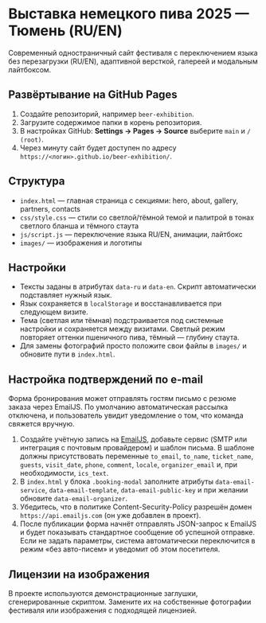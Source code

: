 # Выставка немецкого пива 2025 — Тюмень (RU/EN)

Современный одностраничный сайт фестиваля с переключением языка без перезагрузки (RU/EN), адаптивной версткой, галереей и модальным лайтбоксом.

## Развёртывание на GitHub Pages
1. Создайте репозиторий, например `beer-exhibition`.
2. Загрузите содержимое папки в корень репозитория.
3. В настройках GitHub: **Settings → Pages → Source** выберите `main` и `/ (root)`.
4. Через минуту сайт будет доступен по адресу `https://<логин>.github.io/beer-exhibition/`.

## Структура
- `index.html` — главная страница с секциями: hero, about, gallery, partners, contacts
- `css/style.css` — стили со светлой/тёмной темой и палитрой в тонах светлого бланша и тёмного стаута
- `js/script.js` — переключение языка RU/EN, анимации, лайтбокс
- `images/` — изображения и логотипы

## Настройки
- Тексты заданы в атрибутах `data-ru` и `data-en`. Скрипт автоматически подставляет нужный язык.
- Язык сохраняется в `localStorage` и восстанавливается при следующем визите.
- Тема (светлая или тёмная) подстраивается под системные настройки и сохраняется между визитами. Светлый режим повторяет
  оттенки пшеничного пива, тёмный — глубину стаута.
- Для замены фотографий просто положите свои файлы в `images/` и обновите пути в `index.html`.

## Настройка подтверждений по e-mail
Форма бронирования может отправлять гостям письмо с резюме заказа через EmailJS. По умолчанию автоматическая рассылка отключена,
и пользователь увидит уведомление о том, что команда свяжется вручную.

1. Создайте учётную запись на [EmailJS](https://www.emailjs.com/), добавьте сервис (SMTP или интеграция с почтовым провайдером)
   и шаблон письма. В шаблоне должны присутствовать переменные `to_email`, `to_name`, `ticket_name`, `guests`, `visit_date`,
   `phone`, `comment`, `locale`, `organizer_email` и, при необходимости, `ics_text`.
2. В `index.html` у блока `.booking-modal` заполните атрибуты `data-email-service`, `data-email-template`,
   `data-email-public-key` и при желании обновите `data-email-organizer`.
3. Убедитесь, что в политике Content-Security-Policy разрешён домен `https://api.emailjs.com` (он уже добавлен в проект).
4. После публикации форма начнёт отправлять JSON-запрос к EmailJS и будет показывать стандартное сообщение об успешной отправке.
   Если не задать параметры, система автоматически переключится в режим «без авто-писем» и уведомит об этом посетителя.

## Лицензии на изображения
В проекте используются демонстрационные заглушки, сгенерированные скриптом. Замените их на собственные фотографии фестиваля или изображения с подходящей лицензией.

